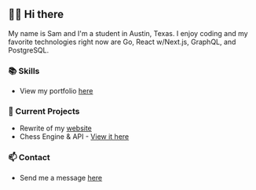 ## 👋🏻 Hi there

My name is Sam and I'm a student in Austin, Texas. I enjoy coding and my favorite technologies right now are Go, React w/Next.js, GraphQL, and PostgreSQL.

### 📚  Skills
- View my portfolio [here](https://scnewmark-v2.vercel.app/portfolio)

### 🔭  Current Projects
- Rewrite of my [website](https://github.com/scnewmark/website)
- Chess Engine & API - [View it here](https://github.com/scnewmark/victoria)

### 📫  Contact
- Send me a message [here](https://scnewmark-v2.vercel.app/contact)
